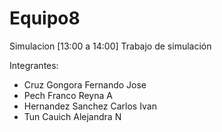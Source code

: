 # Equipo8
Simulacion [13:00 a 14:00]
Trabajo de simulación

Integrantes: 
* Cruz Gongora Fernando Jose
* Pech Franco Reyna A
* Hernandez Sanchez Carlos Ivan
* Tun Cauich Alejandra N

